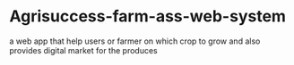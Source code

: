 # Agrisuccess-farm-ass-web-system
a web app that help users or farmer on which crop to grow and also provides digital market for the produces
